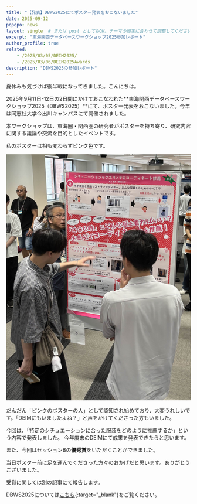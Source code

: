 ```yaml
---
title: "【発表】DBWS2025にてポスター発表をおこないました"
date: 2025-09-12
popopo: news
layout: single  # または post としてもOK。テーマの設定に合わせて調整してください。
excerpt: "東海関西データベースワークショップ2025参加レポート"
author_profile: true
related:
    - /2025/03/05/DEIM2025/
    - /2025/03/06/DEIM2025Awards
description: "DBWS2025の参加レポート"
---
```


夏休みも気づけば後半戦になってきました。こんにちは。

2025年9月11日-12日の2日間にかけておこなわれた**東海関西データベースワークショップ2025（DBWS2025）**にて、ポスター発表をおこないました。今年は同志社大学今出川キャンパスにて開催されました。

本ワークショップは、東海圏・関西圏の研究者がポスターを持ち寄り、研究内容に関する議論や交流を目的としたイベントです。

私のポスターは相も変わらずピンク色です。

![写真](/assets/img/posts/20250912/poster1.jpg)

だんだん「ピンクのポスターの人」として認知され始めており、大変うれしいです。「DEIMにもいましたよね？」と声をかけてくださった方もいました。

今回は、「特定のシチュエーションに合った服装をどのように推薦するか」という内容で発表しました。
今年度末のDEIMにて成果を発表できたらと思います。

また、今回はセッションBの**優秀賞**をいただくことができました。

当日ポスター前に足を運んでくださった方々のおかげだと思います。ありがとうございました。

受賞に関しては別の記事にて報告します。

DBWS2025については[こちら](https://sites.google.com/mil.doshisha.ac.jp/dbws-2025){:target="_blank"}をご覧ください。